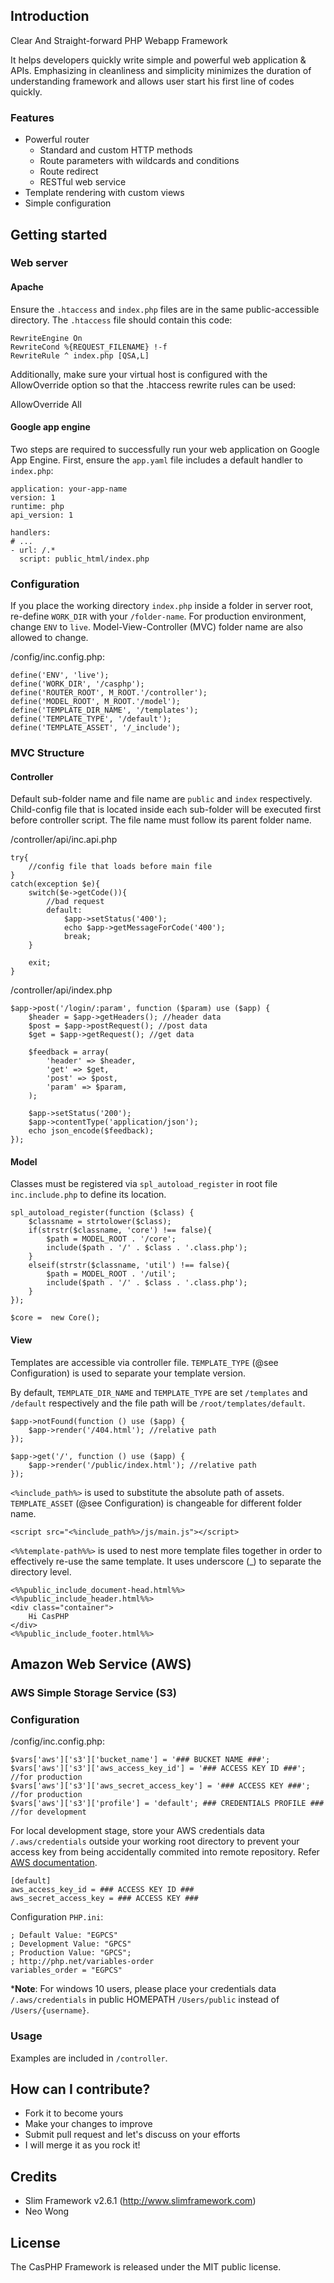 ## Introduction

Clear And Straight-forward PHP Webapp Framework

It helps developers quickly write simple and powerful web application & APIs. Emphasizing in cleanliness and simplicity minimizes the duration of understanding framework and allows user start his first line of codes quickly.

### Features

* Powerful router
    * Standard and custom HTTP methods
    * Route parameters with wildcards and conditions
    * Route redirect
    * RESTful web service
* Template rendering with custom views
* Simple configuration

## Getting started

### Web server

#### Apache

Ensure the `.htaccess` and `index.php` files are in the same public-accessible directory. The `.htaccess` file
should contain this code:

    RewriteEngine On
    RewriteCond %{REQUEST_FILENAME} !-f
    RewriteRule ^ index.php [QSA,L]

Additionally, make sure your virtual host is configured with the AllowOverride option so that the .htaccess rewrite rules can be used:

AllowOverride All
   
#### Google app engine

Two steps are required to successfully run your web application on Google App Engine. First, ensure the `app.yaml` file includes a default handler to `index.php`:

    application: your-app-name
    version: 1
    runtime: php
    api_version: 1
    
    handlers:
    # ...
    - url: /.*
      script: public_html/index.php

### Configuration

If you place the working directory `index.php` inside a folder in server root, re-define `WORK_DIR` with your `/folder-name`. For production environment, change `ENV` to `live`. Model-View-Controller (MVC) folder name are also allowed to change.

/config/inc.config.php:

    define('ENV', 'live');
    define('WORK_DIR', '/casphp');
    define('ROUTER_ROOT', M_ROOT.'/controller');
    define('MODEL_ROOT', M_ROOT.'/model');
    define('TEMPLATE_DIR_NAME', '/templates');
    define('TEMPLATE_TYPE', '/default');
    define('TEMPLATE_ASSET', '/_include');
    
### MVC Structure

#### Controller

Default sub-folder name and file name are `public` and `index` respectively. Child-config file that is located inside each sub-folder will be executed first before controller script. The file name must follow its parent folder name.

/controller/api/inc.api.php

    try{
        //config file that loads before main file
    }
    catch(exception $e){
        switch($e->getCode()){
            //bad request
            default:
                $app->setStatus('400');
                echo $app->getMessageForCode('400');
                break;
        }

        exit;
    }
    
/controller/api/index.php

    $app->post('/login/:param', function ($param) use ($app) {
        $header = $app->getHeaders(); //header data
        $post = $app->postRequest(); //post data
        $get = $app->getRequest(); //get data
    
        $feedback = array(
            'header' => $header,
            'get' => $get,
            'post' => $post,
            'param' => $param,
        );
        
        $app->setStatus('200');
        $app->contentType('application/json');
        echo json_encode($feedback);
    });

#### Model

Classes must be registered via `spl_autoload_register` in root file `inc.include.php` to define its location. 

    spl_autoload_register(function ($class) {
        $classname = strtolower($class);
        if(strstr($classname, 'core') !== false){
            $path = MODEL_ROOT . '/core';
            include($path . '/' . $class . '.class.php');
        }
        elseif(strstr($classname, 'util') !== false){
            $path = MODEL_ROOT . '/util';
            include($path . '/' . $class . '.class.php');
        }
    });
    
    $core =  new Core();

#### View

Templates are accessible via controller file. `TEMPLATE_TYPE` (@see Configuration) is used to separate your template version.

By default, `TEMPLATE_DIR_NAME` and `TEMPLATE_TYPE` are set `/templates` and `/default` respectively and the file path will be `/root/templates/default`.
    
    $app->notFound(function () use ($app) {
        $app->render('/404.html'); //relative path
    });
    
    $app->get('/', function () use ($app) {
        $app->render('/public/index.html'); //relative path
    });
    
`<%include_path%>` is used to substitute the absolute path of assets. `TEMPLATE_ASSET` (@see Configuration) is changeable for different folder name.

    <script src="<%include_path%>/js/main.js"></script>
    
`<%%template-path%%>` is used to nest more template files together in order to effectively re-use the same template. It uses underscore (_) to separate the directory level.
    
    <%%public_include_document-head.html%%>
    <%%public_include_header.html%%>
    <div class="container">
        Hi CasPHP
    </div>
    <%%public_include_footer.html%%>

## Amazon Web Service (AWS)

### AWS Simple Storage Service (S3)

### Configuration

/config/inc.config.php:

    $vars['aws']['s3']['bucket_name'] = '### BUCKET NAME ###';
    $vars['aws']['s3']['aws_access_key_id'] = '### ACCESS KEY ID ###'; //for production
    $vars['aws']['s3']['aws_secret_access_key'] = '### ACCESS KEY ###'; //for production
    $vars['aws']['s3']['profile'] = 'default'; ### CREDENTIALS PROFILE ### //for development
    
For local development stage, store your AWS credentials data `/.aws/credentials` outside your working root directory to prevent your access key from being accidentally commited into remote repository. Refer [AWS documentation](http://docs.aws.amazon.com/cli/latest/userguide/cli-chap-getting-started.html#cli-config-files).

    [default]
    aws_access_key_id = ### ACCESS KEY ID ###
    aws_secret_access_key = ### ACCESS KEY ###

Configuration `PHP.ini`:

    ; Default Value: "EGPCS"
    ; Development Value: "GPCS"
    ; Production Value: "GPCS";
    ; http://php.net/variables-order
    variables_order = "EGPCS"

***Note**: For windows 10 users, please place your credentials data `/.aws/credentials` in public HOMEPATH `/Users/public` instead of `/Users/{username}`.

### Usage

Examples are included in `/controller`.

## How can I contribute?

* Fork it to become yours
* Make your changes to improve
* Submit pull request and let's discuss on your efforts
* I will merge it as you rock it!

## Credits

* Slim Framework v2.6.1 (http://www.slimframework.com)
* Neo Wong

## License

The CasPHP Framework is released under the MIT public license.